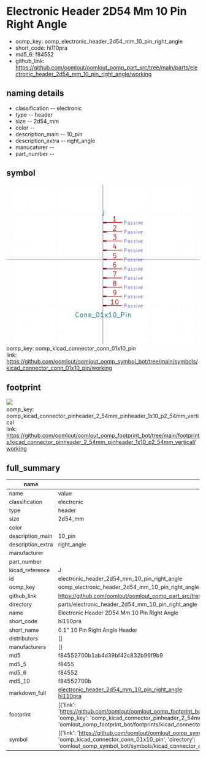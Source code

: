 # Electronic Header 2D54 Mm 10 Pin Right Angle

  
* oomp_key: oomp_electronic_header_2d54_mm_10_pin_right_angle 
* short_code: hi110pra
* md5_6: f84552  
* github_link: https://github.com/oomlout/oomlout_oomp_part_src/tree/main/parts/electronic_header_2d54_mm_10_pin_right_angle/working  
## naming details
* classification -- electronic
* type -- header
* size -- 2d54_mm
* color -- 
* description_main -- 10_pin
* description_extra -- right_angle
* manucaturer -- 
* part_number -- 



## symbol

![](symbol/0/working/working_600.png)  
oomp_key: oomp_kicad_connector_conn_01x10_pin  
link: https://github.com/oomlout/oomlout_oomp_symbol_bot/tree/main/symbols/kicad_connector_conn_01x10_pin/working  

## footprint

![](footprint/0/working/working_600.png)  
oomp_key: oomp_kicad_connector_pinheader_2_54mm_pinheader_1x10_p2_54mm_vertical  
link: https://github.com/oomlout/oomlout_oomp_footprint_bot/tree/main/footprints/kicad_connector_pinheader_2_54mm_pinheader_1x10_p2_54mm_vertical/working  

## full_summary
| name | value | 
| --- | --- | 
| name | value | 
| classification | electronic | 
| type | header | 
| size | 2d54_mm | 
| color |  | 
| description_main | 10_pin | 
| description_extra | right_angle | 
| manufacturer |  | 
| part_number |  | 
| kicad_reference | J | 
| id | electronic_header_2d54_mm_10_pin_right_angle | 
| oomp_key | oomp_electronic_header_2d54_mm_10_pin_right_angle | 
| github_link | https://github.com/oomlout/oomlout_oomp_part_src/tree/main/parts/electronic_header_2d54_mm_10_pin_right_angle/working | 
| directory | parts/electronic_header_2d54_mm_10_pin_right_angle | 
| name | Electronic Header 2D54 Mm 10 Pin Right Angle | 
| short_code | hi110pra | 
| short_name | 0.1" 10 Pin Right Angle Header | 
| distributors | [] | 
| manufacturers | [] | 
| md5 | f84552700b1ab4d39bf42c832b96f9b9 | 
| md5_5 | f8455 | 
| md5_6 | f84552 | 
| md5_10 | f84552700b | 
| markdown_full | [electronic_header_2d54_mm_10_pin_right_angle](https://github.com/oomlout/oomlout_oomp_part_src/tree/main/parts/electronic_header_2d54_mm_10_pin_right_angle/working)<br>[hi110pra](https://github.com/oomlout/oomlout_oomp_part_src/tree/main/parts/electronic_header_2d54_mm_10_pin_right_angle/working)<br> | 
| footprint | [{'link': 'https://github.com/oomlout/oomlout_oomp_footprint_bot/tree/main/foootprntss/kicad_connector_pinheader_2_54mm_pinheader_1x10_p2_54mm_vertical', 'oomp_key': 'oomp_kicad_connector_pinheader_2_54mm_pinheader_1x10_p2_54mm_vertical', 'directory': 'oomlout_oomp_footprint_bot/footprints/kicad_connector_pinheader_2_54mm_pinheader_1x10_p2_54mm_vertical//working/working.kicad_mod'}] | 
| symbol | [{'link': 'https://github.com/oomlout/oomlout_oomp_symbol_bot/tree/main/symbols/kicad_connector_conn_01x10_pin', 'oomp_key': 'oomp_kicad_connector_conn_01x10_pin', 'directory': 'oomlout_oomp_symbol_bot/symbols/kicad_connector_conn_01x10_pin//working/working.kicad_sym'}] | 
